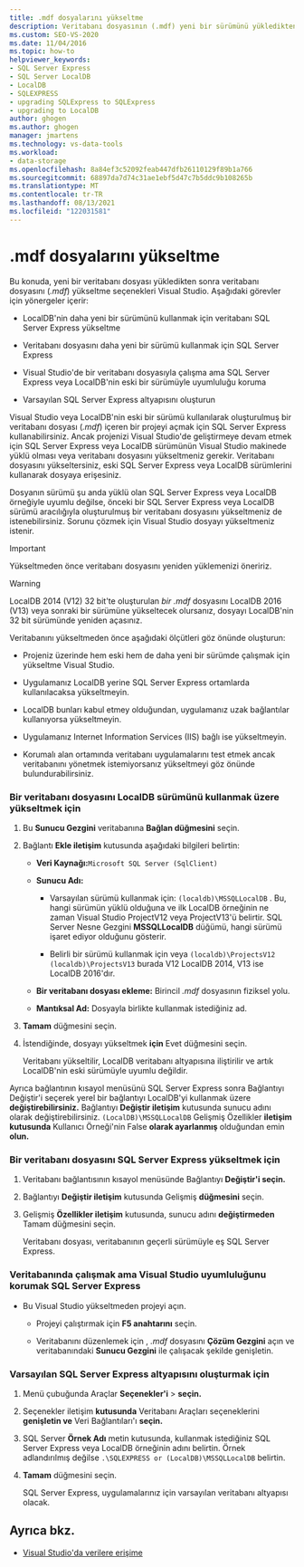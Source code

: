 ```yaml
---
title: .mdf dosyalarını yükseltme
description: Veritabanı dosyasının (.mdf) yeni bir sürümünü yükledikten sonra yükseltme seçeneklerini gözden Visual Studio.
ms.custom: SEO-VS-2020
ms.date: 11/04/2016
ms.topic: how-to
helpviewer_keywords:
- SQL Server Express
- SQL Server LocalDB
- LocalDB
- SQLEXPRESS
- upgrading SQLExpress to SQLExpress
- upgrading to LocalDB
author: ghogen
ms.author: ghogen
manager: jmartens
ms.technology: vs-data-tools
ms.workload:
- data-storage
ms.openlocfilehash: 8a84ef3c52092feab447dfb26110129f89b1a766
ms.sourcegitcommit: 68897da7d74c31ae1ebf5d47c7b5ddc9b108265b
ms.translationtype: MT
ms.contentlocale: tr-TR
ms.lasthandoff: 08/13/2021
ms.locfileid: "122031581"
---
```

# <a name="upgrade-mdf-files"></a>.mdf dosyalarını yükseltme

Bu konuda, yeni bir veritabanı dosyası yükledikten sonra veritabanı dosyasını (*.mdf*) yükseltme seçenekleri Visual Studio. Aşağıdaki görevler için yönergeler içerir:

- LocalDB'nin daha yeni bir sürümünü kullanmak için veritabanı SQL Server Express yükseltme

- Veritabanı dosyasını daha yeni bir sürümü kullanmak için SQL Server Express

- Visual Studio'de bir veritabanı dosyasıyla çalışma ama SQL Server Express veya LocalDB'nin eski bir sürümüyle uyumluluğu koruma

- Varsayılan SQL Server Express altyapısını oluşturun

Visual Studio veya LocalDB'nin eski bir sürümü kullanılarak oluşturulmuş bir veritabanı dosyası (*.mdf*) içeren bir projeyi açmak için SQL Server Express kullanabilirsiniz. Ancak projenizi Visual Studio'de geliştirmeye devam etmek için SQL Server Express veya LocalDB sürümünün Visual Studio makinede yüklü olması veya veritabanı dosyasını yükseltmeniz gerekir. Veritabanı dosyasını yükseltersiniz, eski SQL Server Express veya LocalDB sürümlerini kullanarak dosyaya erişesiniz.

Dosyanın sürümü şu anda yüklü olan SQL Server Express veya LocalDB örneğiyle uyumlu değilse, önceki bir SQL Server Express veya LocalDB sürümü aracılığıyla oluşturulmuş bir veritabanı dosyasını yükseltmeniz de istenebilirsiniz. Sorunu çözmek için Visual Studio dosyayı yükseltmeniz istenir.

> [!IMPORTANT]
> Yükseltmeden önce veritabanı dosyasını yeniden yüklemenizi öneririz.

> [!WARNING]
> LocalDB 2014 (V12) 32 bit'te oluşturulan *bir .mdf* dosyasını LocalDB 2016 (V13) veya sonraki bir sürümüne yükseltecek olursanız, dosyayı LocalDB'nin 32 bit sürümünde yeniden açasınız.

Veritabanını yükseltmeden önce aşağıdaki ölçütleri göz önünde oluşturun:

- Projeniz üzerinde hem eski hem de daha yeni bir sürümde çalışmak için yükseltme Visual Studio.

- Uygulamanız LocalDB yerine SQL Server Express ortamlarda kullanılacaksa yükseltmeyin.

- LocalDB bunları kabul etmey olduğundan, uygulamanız uzak bağlantılar kullanıyorsa yükseltmeyin.

- Uygulamanız Internet Information Services (IIS) bağlı ise yükseltmeyin.

- Korumalı alan ortamında veritabanı uygulamalarını test etmek ancak veritabanını yönetmek istemiyorsanız yükseltmeyi göz önünde bulundurabilirsiniz.

### <a name="to-upgrade-a-database-file-to-use-the-localdb-version"></a>Bir veritabanı dosyasını LocalDB sürümünü kullanmak üzere yükseltmek için

1. Bu **Sunucu Gezgini** veritabanına **Bağlan düğmesini** seçin.

2. Bağlantı **Ekle iletişim** kutusunda aşağıdaki bilgileri belirtin:

    - **Veri Kaynağı:**`Microsoft SQL Server (SqlClient)`

    - **Sunucu Adı:**

        - Varsayılan sürümü kullanmak için: `(localdb)\MSSQLLocalDB` .  Bu, hangi sürümün yüklü olduğuna ve ilk LocalDB örneğinin ne zaman Visual Studio ProjectV12 veya ProjectV13'ü belirtir. SQL Server Nesne Gezgini **MSSQLLocalDB**  düğümü, hangi sürümü işaret ediyor olduğunu gösterir.

        - Belirli bir sürümü kullanmak için veya `(localdb)\ProjectsV12` `(localdb)\ProjectsV13` burada V12 LocalDB 2014, V13 ise LocalDB 2016'dır.

    - **Bir veritabanı dosyası ekleme:** Birincil *.mdf* dosyasının fiziksel yolu.

    - **Mantıksal Ad:** Dosyayla birlikte kullanmak istediğiniz ad.

3. **Tamam** düğmesini seçin.

4. İstendiğinde, dosyayı yükseltmek **için** Evet düğmesini seçin.

    Veritabanı yükseltilir, LocalDB veritabanı altyapısına iliştirilir ve artık LocalDB'nin eski sürümüyle uyumlu değildir.

Ayrıca bağlantının kısayol menüsünü SQL Server Express sonra Bağlantıyı Değiştir'i seçerek yerel bir bağlantıyı LocalDB'yi kullanmak üzere **değiştirebilirsiniz.** Bağlantıyı **Değiştir iletişim** kutusunda sunucu adını olarak değiştirebilirsiniz. `(LocalDB)\MSSQLLocalDB` Gelişmiş Özellikler **iletişim kutusunda** Kullanıcı Örneği'nin False **olarak ayarlanmış** olduğundan emin **olun.**

### <a name="to-upgrade-a-database-file-to-use-the-sql-server-express-version"></a>Bir veritabanı dosyasını SQL Server Express yükseltmek için

1. Veritabanı bağlantısının kısayol menüsünde Bağlantıyı **Değiştir'i seçin.**

2. Bağlantıyı **Değiştir iletişim** kutusunda Gelişmiş **düğmesini** seçin.

3. Gelişmiş **Özellikler iletişim** kutusunda, sunucu adını **değiştirmeden** Tamam düğmesini seçin.

    Veritabanı dosyası, veritabanının geçerli sürümüyle eş SQL Server Express.

### <a name="to-work-with-the-database-in-visual-studio-but-retain-compatibility-with-sql-server-express"></a>Veritabanında çalışmak ama Visual Studio uyumluluğunu korumak SQL Server Express

- Bu Visual Studio yükseltmeden projeyi açın.

  - Projeyi çalıştırmak için **F5 anahtarını** seçin.

  - Veritabanını düzenlemek için , *.mdf* dosyasını **Çözüm Gezgini** açın ve veritabanındaki **Sunucu Gezgini** ile çalışacak şekilde genişletin.

### <a name="to-make-sql-server-express-the-default-database-engine"></a>Varsayılan SQL Server Express altyapısını oluşturmak için

1. Menü çubuğunda Araçlar **Seçenekler'i**  >  **seçin.**

2. Seçenekler iletişim **kutusunda** Veritabanı Araçları seçeneklerini **genişletin ve** Veri Bağlantıları'ı **seçin.**

3. SQL Server **Örnek Adı** metin kutusunda, kullanmak istediğiniz SQL Server Express veya LocalDB örneğinin adını belirtin. Örnek adlandırılmış değilse `.\SQLEXPRESS or (LocalDB)\MSSQLLocalDB` belirtin.

4. **Tamam** düğmesini seçin.

    SQL Server Express, uygulamalarınız için varsayılan veritabanı altyapısı olacak.

## <a name="see-also"></a>Ayrıca bkz.

- [Visual Studio'da verilere erişime](accessing-data-in-visual-studio.md)
